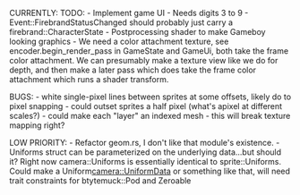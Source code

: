 CURRENTLY:
TODO:
    - Implement game UI
    - Needs digits 3 to 9
    - Event::FirebrandStatusChanged should probably just carry a firebrand::CharacterState
    - Postprocessing shader to make Gameboy looking graphics
        - We need a color attachment texture, see  encoder.begin_render_pass in GameState and GameUi, both take the frame color attachment. We can presumably make a texture view like we do for depth, and then make a later pass which does take the frame color attachment which runs a shader transform.

BUGS:
    - white single-pixel lines between sprites at some offsets, likely do to pixel snapping
        - could outset sprites a half pixel (what's apixel at different scales?)
        - could make each "layer" an indexed mesh
            - this will break texture mapping right?


LOW PRIORITY:
    - Refactor geom.rs, I don't like that module's existence.
    - Uniforms struct can be parameterized on the underlying data...but should it? Right now camera::Uniforms is essentially identical to sprite::Uniforms. Could make a Uniform<camera::UniformData> or something like that, will need trait constraints for btytemuck::Pod and Zeroable
